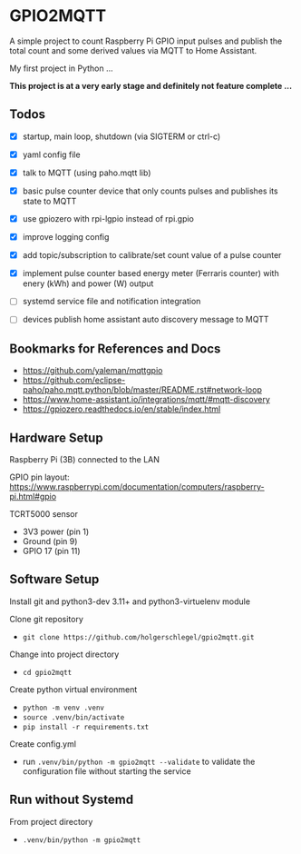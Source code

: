 # GPIO2MQTT

A simple project to count Raspberry Pi GPIO input pulses and publish the total count and some derived values via MQTT to Home Assistant.

My first project in Python ...

**This project is at a very early stage and definitely not feature complete ...**


## Todos
- [x] startup, main loop, shutdown (via SIGTERM or ctrl-c)
- [x] yaml config file
- [x] talk to MQTT (using paho.mqtt lib)
- [x] basic pulse counter device that only counts pulses and publishes its state to MQTT
- [x] use gpiozero with rpi-lgpio instead of rpi.gpio
- [x] improve logging config
- [x] add topic/subscription to calibrate/set count value of a pulse counter
- [x] implement pulse counter based energy meter (Ferraris counter) with enery (kWh) and power (W) output
- [ ] systemd service file and notification integration
- [ ] devices publish home assistant auto discovery message to MQTT


## Bookmarks for References and Docs

- https://github.com/yaleman/mqttgpio
- https://github.com/eclipse-paho/paho.mqtt.python/blob/master/README.rst#network-loop
- https://www.home-assistant.io/integrations/mqtt/#mqtt-discovery
- https://gpiozero.readthedocs.io/en/stable/index.html


## Hardware Setup

Raspberry Pi (3B) connected to the LAN

GPIO pin layout: https://www.raspberrypi.com/documentation/computers/raspberry-pi.html#gpio

TCRT5000 sensor
- 3V3 power (pin 1)
- Ground (pin 9)
- GPIO 17 (pin 11)


## Software Setup

Install git and python3-dev 3.11+ and python3-virtuelenv module

Clone git repository
- `git clone https://github.com/holgerschlegel/gpio2mqtt.git`

Change into project directory
- `cd gpio2mqtt`

Create python virtual environment
- `python -m venv .venv`
- `source .venv/bin/activate`
- `pip install -r requirements.txt`

Create config.yml
- run `.venv/bin/python -m gpio2mqtt --validate` to validate the configuration file without starting the service


## Run without Systemd

From project directory
- `.venv/bin/python -m gpio2mqtt`
